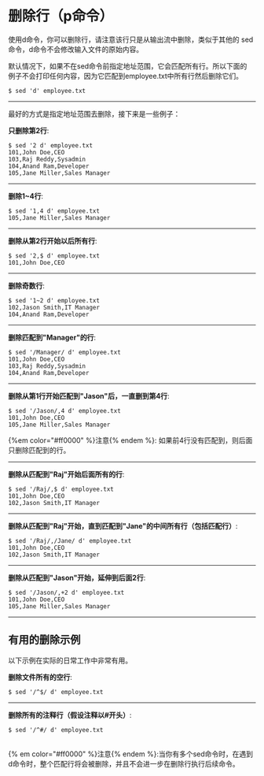 # 删除行（p命令）

使用d命令，你可以删除行，请注意该行只是从输出流中删除，类似于其他的
sed命令，d命令不会修改输入文件的原始内容。<br/>

默认情况下，如果不在sed命令前指定地址范围，它会匹配所有行。所以下面的
例子不会打印任何内容，因为它匹配到employee.txt中所有行然后删除它们。

```
$ sed 'd' employee.txt
```
----
最好的方式是指定地址范围去删除，接下来是一些例子：

__只删除第2行__:

```
$ sed '2 d' employee.txt
101,John Doe,CEO
103,Raj Reddy,Sysadmin
104,Anand Ram,Developer
105,Jane Miller,Sales Manager
```
----

__删除1~4行__:

```
$ sed '1,4 d' employee.txt
105,Jane Miller,Sales Manager
```
----

__删除从第2行开始以后所有行__:

```
$ sed '2,$ d' employee.txt
101,John Doe,CEO
```
----

__删除奇数行__:

```
$ sed '1~2 d' employee.txt
102,Jason Smith,IT Manager
104,Anand Ram,Developer
```
----

__删除匹配到"Manager"的行__:

```
$ sed '/Manager/ d' employee.txt
101,John Doe,CEO
103,Raj Reddy,Sysadmin
104,Anand Ram,Developer
```

----

__删除从第1行开始匹配到"Jason"后，一直删到第4行__:

```
$ sed '/Jason/,4 d' employee.txt
101,John Doe,CEO
105,Jane Miller,Sales Manager
```

{%em color="#ff0000" %}注意{% endem %}: 如果前4行没有匹配到，则后面只删除匹配到的行。

___

__删除从匹配到"Raj"开始后面所有的行__:

```
$ sed '/Raj/,$ d' employee.txt
101,John Doe,CEO
102,Jason Smith,IT Manager
```
----

__删除从匹配到"Raj"开始，直到匹配到"Jane"的中间所有行（包括匹配行）__:

```
$ sed '/Raj/,/Jane/ d' employee.txt
101,John Doe,CEO
102,Jason Smith,IT Manager
```
----

__删除从匹配到"Jason"开始，延伸到后面2行__:

```
$ sed '/Jason/,+2 d' employee.txt
101,John Doe,CEO
105,Jane Miller,Sales Manager
```

----

## 有用的删除示例

以下示例在实际的日常工作中非常有用。<br/>



__删除文件所有的空行__:

```
$ sed '/^$/ d' employee.txt
```

----

__删除所有的注释行（假设注释以#开头）__:

```
$ sed '/^#/ d' employee.txt
```
<br/>
{% em color="#ff0000" %}注意{% endem %}:当你有多个sed命令时，在遇到d命令时，整个匹配行将会被删除，并且不会进一步在删除行执行后续命令。
